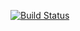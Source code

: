 [![Build Status](https://travis-ci.org/johnkors/sqlclient.runtime.test.svg?branch=master)](https://travis-ci.org/johnkors/sqlclient.runtime.test)